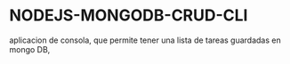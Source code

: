 # NODEJS-MONGODB-CRUD-CLI

aplicacion de consola, que permite tener una lista de tareas guardadas en mongo DB,
